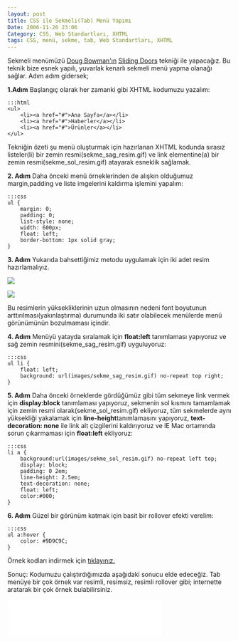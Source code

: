 ```yaml
---
layout: post
title: CSS ile Sekmeli(Tab) Menü Yapımı
Date: 2006-11-26 23:06
Category: CSS, Web Standartları, XHTML
tags: CSS, menü, sekme, tab, Web Standartları, XHTML
---
```


Sekmeli menümüzü [Doug Bowman'ın][] [Sliding Doors][] tekniği ile
yapacağız. Bu teknik bize esnek yapılı, yuvarlak kenarlı sekmeli menü
yapma olanağı sağlar. Adım adım gidersek;

**1.Adım** Başlangıç olarak her zamanki gibi XHTML kodumuzu yazalım:

	:::html
	<ul>
		<li><a href="#">Ana Sayfa</a></li>
		<li><a href="#">Haberler</a></li>
		<li><a href="#">Ürünler</a></li>
	</ul>

Tekniğin özeti şu menü oluşturmak için hazırlanan XHTML kodunda sırasız
listeler(li) bir zemin resmi(sekme_sag_resim.gif) ve link
elementine(a) bir zemin resmi(sekme_sol_resim.gif) atayarak esneklik
sağlamak.

**2. Adım** Daha önceki menü örneklerinden de alışkın olduğumuz
margin,padding ve liste imgelerini kaldırma işlemini yapalım:

	:::css
	ul {
	    margin: 0;
	    padding: 0;
	    list-style: none;
	    width: 600px;
	    float: left;
	    border-bottom: 1px solid gray;
	}


**3. Adım** Yukarıda bahsettiğimiz metodu uygulamak için iki adet resim
hazırlamalıyız.

![][100]

![][1]

Bu resimlerin yüksekliklerinin uzun olmasının nedeni font boyutunun
arttırılması(yakınlaştırma) durumunda iki satır olabilecek menülerde
menü görünümünün bozulmaması içindir.

**4. Adım** Menüyü yatayda sıralamak için **float:left** tanımlaması
yapıyoruz ve sağ zemin resmini(sekme_sag_resim.gif) uyguluyoruz:

	:::css
	ul li {
	    float: left;
	    background: url(images/sekme_sag_resim.gif) no-repeat top right;
	}

**5. Adım** Daha önceki örneklerde gördüğümüz gibi tüm sekmeye link
vermek için **display:block** tanımlaması yapıyoruz, sekmenin sol
kısmını tamamlamak için zemin resmi olarak(sekme_sol_resim.gif)
ekliyoruz, tüm sekmelerde aynı yüksekliği yakalamak için
**line-height**tanımlamasını yapıyoruz, **text-decoration: none** ile link
alt çizgilerini kaldırıyoruz ve IE Mac ortamında sorun çıkarmaması için
**float:left** ekliyoruz:

	:::css
	li a {
	    background:url(images/sekme_sol_resim.gif) no-repeat left top;
	    display: block;
	    padding: 0 2em;
	    line-height: 2.5em;
	    text-decoration: none;
	    float: left;
	    color:#000;
	}

**6. Adım** Güzel bir görünüm katmak için basit bir rollover efekti
verelim:

	:::css
	ul a:hover {
		color: #9D9C9C;
	}


Örnek kodları indirmek için [tıklayınız.][]

Sonuç: Kodumuzu çalıştırdığımızda aşağıdaki sonucu elde edeceğiz. Tab
menüye bir çok örnek var resimli, resimsiz, resimli rollover gibi;
internette aratarak bir çok örnek bulabilirsiniz.

<iframe src="/dokumanlar/sekmeli_menu.html" width="350" height="80" frameborder="0" scrolling="no"></iframe>

  [Doug Bowman'ın]: http://stopdesign.com/
  [Sliding Doors]: http://alistapart.com/articles/slidingdoors/
  [100]: /images/sekme_sol_resim.gif
  [1]: /images/sekme_sag_resim.gif
  [tıklayınız.]: /dokumanlar/sekmeli_menu.zip
